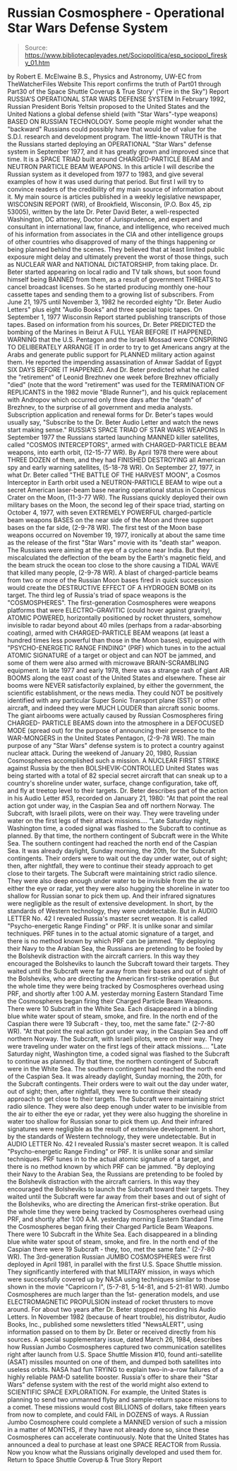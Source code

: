 # Russian Cosmosphere - Operational Star Wars Defense System

> Source: https://www.bibliotecapleyades.net/Sociopolitica/esp_sociopol_firesky_01.htm

by Robert E. McElwaine B.S., Physics and Astronomy, UW-EC
from TheWatcherFiles Website
This report confirms the truth of Part01 through Part30 of the Space Shuttle Coverup & True Story'
("Fire in the Sky") Report
RUSSIA'S OPERATIONAL STAR WARS DEFENSE SYSTEM
In February 1992, Russian President Boris Yeltsin proposed to the United States and the United Nations a global defense shield (with "Star Wars"-type weapons) BASED ON RUSSIAN TECHNOLOGY.
Some people might wonder what the "backward" Russians could possibly have that would be of value for the S.D.I. research and development program. The little-known TRUTH is that the Russians started deploying an OPERATIONAL "Star Wars" defense system in September 1977, and it has greatly grown and improved since that time.
It is a SPACE TRIAD built around CHARGED-PARTICLE BEAM and NEUTRON PARTICLE BEAM WEAPONS.
In this article I will describe the Russian system as it developed from 1977 to 1983, and give several examples of how it was used during that period. But first I will try to convince readers of the credibility of my main source of information about it.
My main source is articles published in a weekly legislative newspaper, WISCONSIN REPORT (WR), of Brookfield, Wisconsin, (P.O. Box 45, zip 53005), written by the late Dr. Peter David Beter, a well-respected Washington, DC attorney, Doctor of Jurisprudence, and expert and consultant in international law, finance, and intelligence, who received much of his information from associates in the CIA and other intelligence groups of other countries who disapproved of many of the things happening or being planned behind the scenes.
They believed that at least limited public exposure might delay and ultimately prevent the worst of those things, such as NUCLEAR WAR and NATIONAL DICTATORSHIP, from taking place.
Dr. Beter started appearing on local radio and TV talk shows, but soon found himself being BANNED from them, as a result of government THREATS to cancel broadcast licenses.
So he started producing monthly one-hour cassette tapes and sending them to a growing list of subscribers. From June 21, 1975 until November 3, 1982 he recorded eighty "Dr. Beter Audio Letters" plus eight "Audio Books" and three special topic tapes. On September 1, 1977 Wisconsin Report started publishing transcripts of those tapes.
Based on information from his sources, Dr. Beter PREDICTED the bombing of the Marines in Beirut A FULL YEAR BEFORE IT HAPPENED, WARNING that the U.S. Pentagon and the Israeli Mossad were CONSPIRING TO DELIBERATELY ARRANGE IT in order to try to get Americans angry at the Arabs and generate public support for PLANNED military action against them. He reported the impending assassination of Anwar Saddat of Egypt SIX DAYS BEFORE IT HAPPENED.
And Dr. Beter predicted what he called the "retirement" of Leonid Brezhnev one week before Brezhnev officially "died" (note that the word "retirement" was used for the TERMINATION OF REPLICANTS in the 1982 movie "Blade Runner"), and his quick replacement with Andropov which occurred only three days after the "death" of Brezhnev, to the surprise of all government and media analysts.
Subscription application and renewal forms for Dr. Beter's tapes would usually say, "Subscribe to the Dr. Beter Audio Letter and watch the news start making sense."
RUSSIA'S SPACE TRIAD OF STAR WARS WEAPONS
In September 1977 the Russians started launching MANNED killer satellites, called "COSMOS INTERCEPTORS", armed with CHARGED-PARTICLE BEAM weapons, into earth orbit, (12-15-77 WR).
By April 1978 there were about THREE DOZEN of them, and they had FINISHED DESTROYING all American spy and early warning satellites, (5-18-78 WR).
On September 27, 1977, in what Dr. Beter called "THE BATTLE OF THE HARVEST MOON", a Cosmos Interceptor in Earth orbit used a NEUTRON-PARTICLE BEAM to wipe out a secret American laser-beam base nearing operational status in Copernicus Crater on the Moon, (11-3-77 WR).
The Russians quickly deployed their own military bases on the Moon, the second leg of their space triad, starting on October 4, 1977, with seven EXTREMELY POWERFUL charged-particle beam weapons BASES on the near side of the Moon and three support bases on the far side, (2-9-78 WR).
The first test of the Moon base weapons occurred on November 19, 1977, ironically at about the same time as the release of the first "Star Wars" movie with its "death star" weapon.
The Russians were aiming at the eye of a cyclone near India.
But they miscalculated the deflection of the beam by the Earth's magnetic field, and the beam struck the ocean too close to the shore causing a TIDAL WAVE that killed many people, (2-9-78 WR). A blast of charged-particle beams from two or more of the Russian Moon bases fired in quick succession would create the DESTRUCTIVE EFFECT OF A HYDROGEN BOMB on its target.
The third leg of Russia's triad of space weapons is the "COSMOSPHERES".
The first-generation Cosmospheres were weapons platforms that were ELECTRO-GRAVITIC (could hover against gravity), ATOMIC POWERED, horizontally positioned by rocket thrusters, somehow invisible to radar beyond about 40 miles (perhaps from a radar-absorbing coating), armed with CHARGED-PARTICLE BEAM weapons (at least a hundred times less powerful than those in the Moon bases), equipped with "PSYCHO-ENERGETIC RANGE FINDING" (PRF) which tunes in to the actual ATOMIC SIGNATURE of a target or object and can NOT be jammed, and some of them were also armed with microwave BRAIN-SCRAMBLING equipment.
In late 1977 and early 1978, there was a strange rash of giant AIR BOOMS along the east coast of the United States and elsewhere.
These air booms were NEVER satisfactorily explained, by either the government, the scientific establishment, or the news media. They could NOT be positively identified with any particular Super Sonic Transport plane (SST) or other aircraft, and indeed they were MUCH LOUDER than aircraft sonic booms.
The giant airbooms were actually caused by Russian Cosmospheres firing CHARGED- PARTICLE BEAMS down into the atmosphere in a DEFOCUSED MODE (spread out) for the purpose of announcing their presence to the WAR-MONGERS in the United States Pentagon, (2-9-78 WR).
The main purpose of any "Star Wars" defense system is to protect a country against nuclear attack. During the weekend of January 20, 1980, Russian Cosmospheres accomplished such a mission.
A NUCLEAR FIRST STRIKE against Russia by the then BOLSHEVIK-CONTROLLED United States was being started with a total of 82 special secret aircraft that can sneak up to a country's shoreline under water, surface, change configuration, take off, and fly at treetop level to their targets.
Dr. Beter describes part of the action in his Audio Letter #53, recorded on January 21, 1980:
"At that point the real action got under way, in the Caspian Sea and off northern Norway. The Subcraft, with Israeli pilots, were on their way. They were traveling under water on the first legs of their attack missions.... "Late Saturday night, Washington time, a coded signal was flashed to the Subcraft to continue as planned. By that time, the northern contingent of Subcraft were in the White Sea. The southern contingent had reached the north end of the Caspian Sea. It was already daylight, Sunday morning, the 20th, for the Subcraft contingents. Their orders were to wait out the day under water, out of sight; then, after nightfall, they were to continue their steady approach to get close to their targets. The Subcraft were maintaining strict radio silence. They were also deep enough under water to be invisible from the air to either the eye or radar, yet they were also hugging the shoreline in water too shallow for Russian sonar to pick them up. And their infrared signatures were negligible as the result of extensive development. In short, by the standards of Western technology, they were undetectable. But in AUDIO LETTER No. 42 I revealed Russia's master secret weapon. It is called "Psycho-energetic Range Finding" or PRF. It is unlike sonar and similar techniques. PRF tunes in to the actual atomic signature of a target, and there is no method known by which PRF can be jammed. "By deploying their Navy to the Arabian Sea, the Russians are pretending to be fooled by the Bolshevik distraction with the aircraft carriers. In this way they encouraged the Bolsheviks to launch the Subcraft toward their targets. They waited until the Subcraft were far away from their bases and out of sight of the Bolsheviks, who are directing the American first-strike operation. But the whole time they were being tracked by Cosmospheres overhead using PRF, and shortly after 1:00 A.M. yesterday morning Eastern Standard Time the Cosmospheres began firing their Charged Particle Beam Weapons. There were 10 Subcraft in the White Sea. Each disappeared in a blinding blue white water spout of steam, smoke, and fire. In the north end of the Caspian there were 19 Subcraft - they, too, met the same fate." (2-7-80 WR).
"At that point the real action got under way, in the Caspian Sea and off northern Norway. The Subcraft, with Israeli pilots, were on their way. They were traveling under water on the first legs of their attack missions....
"Late Saturday night, Washington time, a coded signal was flashed to the Subcraft to continue as planned. By that time, the northern contingent of Subcraft were in the White Sea. The southern contingent had reached the north end of the Caspian Sea. It was already daylight, Sunday morning, the 20th, for the Subcraft contingents.
Their orders were to wait out the day under water, out of sight; then, after nightfall, they were to continue their steady approach to get close to their targets. The Subcraft were maintaining strict radio silence.
They were also deep enough under water to be invisible from the air to either the eye or radar, yet they were also hugging the shoreline in water too shallow for Russian sonar to pick them up.
And their infrared signatures were negligible as the result of extensive development. In short, by the standards of Western technology, they were undetectable. But in AUDIO LETTER No. 42 I revealed Russia's master secret weapon.
It is called "Psycho-energetic Range Finding" or PRF. It is unlike sonar and similar techniques. PRF tunes in to the actual atomic signature of a target, and there is no method known by which PRF can be jammed.
"By deploying their Navy to the Arabian Sea, the Russians are pretending to be fooled by the Bolshevik distraction with the aircraft carriers. In this way they encouraged the Bolsheviks to launch the Subcraft toward their targets. They waited until the Subcraft were far away from their bases and out of sight of the Bolsheviks, who are directing the American first-strike operation.
But the whole time they were being tracked by Cosmospheres overhead using PRF, and shortly after 1:00 A.M. yesterday morning Eastern Standard Time the Cosmospheres began firing their Charged Particle Beam Weapons.
There were 10 Subcraft in the White Sea. Each disappeared in a blinding blue white water spout of steam, smoke, and fire. In the north end of the Caspian there were 19 Subcraft - they, too, met the same fate."
(2-7-80 WR).
The 3rd-generation Russian JUMBO COSMOSPHERES were first deployed in April 1981, in parallel with the first U.S. Space Shuttle mission.
They significantly interfered with that MILITARY mission, in ways which were successfully covered up by NASA using techniques similar to those shown in the movie "Capricorn I", (5-7-81, 5-14-81, and 5-21-81 WR).
Jumbo Cosmospheres are much larger than the 1st- generation models, and use ELECTROMAGNETIC PROPULSION instead of rocket thrusters to move around.
For about two years after Dr. Beter stopped recording his Audio Letters. In November 1982 (because of heart trouble), his distributor, Audio Books, Inc., published some newsletters titled "NewsALERT", using information passed on to them by Dr. Beter or received directly from his sources.
A special supplementary issue, dated March 26, 1984, describes how Russian Jumbo Cosmospheres captured two communication satellites right after launch from U.S. Space Shuttle Mission #10, found anti-satellite (ASAT) missiles mounted on one of them, and dumped both satellites into useless orbits.
NASA had fun TRYING to explain two-in-a-row failures of a highly reliable PAM-D satellite booster.
Russia's offer to share their "Star Wars" defense system with the rest of the world might also extend to SCIENTIFIC SPACE EXPLORATION. For example, the United States is planning to send two unmanned flyby and sample-return space missions to a comet. These missions would cost BILLIONS of dollars, take fifteen years from now to complete, and could FAIL in DOZENS of ways.
A Russian Jumbo Cosmosphere could complete a MANNED version of such a mission in a matter of MONTHS, if they have not already done so, since these Cosmospheres can accelerate continuously.
Note that the United States has announced a deal to purchase at least one SPACE REACTOR from Russia. Now you know what the Russians originally developed and used them for.
Return to Space Shuttle Coverup & True Story Report
